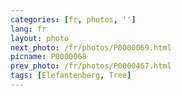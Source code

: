 ```yaml
---
categories: [fr, photos, '']
lang: fr
layout: photo
next_photo: /fr/photos/P0000069.html
picname: P0000068
prev_photo: /fr/photos/P0000467.html
tags: [Elefantenberg, Tree]
---
```

